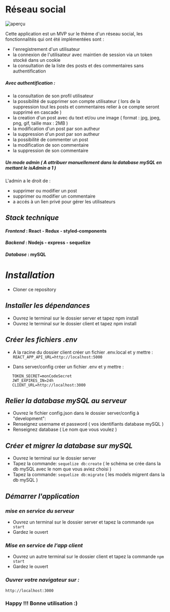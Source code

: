 # Réseau social
![aperçu](https://media.giphy.com/media/KQwfFO47z5iGLA3L23/giphy.gif)

Cette application est un MVP sur le thème d'un réseau social, les fonctionnalités qui ont été implémentées sont :
- l'enregistrement d'un utilisateur
- la connexion de l'utilisateur avec maintien de session via un token stocké dans un cookie
- la consultation de la liste des posts et des commentaires sans authentification

##### ***Avec authentification :***

- la consultation de son profil utilisateur
- la possibilité de supprimer son compte utilisateur ( lors de la suppression tout les posts et commentaires relier à ce compte seront supprimé en cascade )
- la creation d'un post avec du text et/ou une image ( format : jpg, jpeg, png, gif, taille max : 2MB )
- la modification d'un post par son autheur
- la suppression d'un post par son autheur
- la possibilité de commenter un post
- la modification de son commentaire
- la suppression de son commentaire

##### ***Un mode admin*** ( A attribuer manuellement dans la database mySQL en mettant le isAdmin a 1 )
L'admin a le droit de :
- supprimer ou modifier un post
- supprimer ou modifier un commentaire
- a accés à un lien privé pour gérer les utilisateurs


## ***Stack technique***

#### ***Frontend*** : React - Redux - styled-components
  
#### ***Backend*** :  Nodejs - express - sequelize
  
#### ***Database*** : mySQL

# ***Installation***

- Cloner ce repository

## ***Installer les dépendances***
- Ouvrez le terminal sur le dossier server et tapez npm install
- Ouvrez le terminal sur le dossier client et tapez npm install

## ***Créer les fichiers .env***
- A la racine du dossier client créer un fichier .env.local et y mettre :
 ```REACT_APP_API_URL=http://localhost:5000```

- Dans server/config créer un fichier .env et y mettre :
 ```PORT=5000
    TOKEN_SECRET=monCodeSecret
    JWT_EXPIRES_IN=24h
    CLIENT_URL=http://localhost:3000
 ```

## ***Relier la database mySQL au serveur***
- Ouvrez le fichier config.json dans le dossier server/config à "development":
- Renseignez username et password ( vos identifiants database mySQL )
- Renseignez database ( Le nom que vous voulez )

## ***Créer et migrer la database sur mySQL***
- Ouvrez le terminal sur le dossier server
- Tapez la commande: ```sequelize db:create``` ( le schéma se crée dans la db mySQL avec le nom que vous aviez choisi )
- Tapez la commande: ```sequelize db:migrate``` ( les models migrent dans la db mySQL )

## ***Démarrer l'application***

### ***mise en service du serveur***
- Ouvrez un terminal sur le dossier server et tapez la commande ```npm start``` 
- Gardez le ouvert

### ***Mise en service de l'app client***
- Ouvrez un autre terminal sur le dossier client et tapez la commande ```npm start```
- Gardez le ouvert

### ***Ouvrer votre navigateur sur :***
```
http://localhost:3000
```

### Happy !!! Bonne utilisation :)
